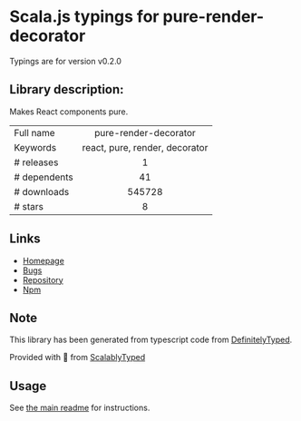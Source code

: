 
# Scala.js typings for pure-render-decorator

Typings are for version v0.2.0

## Library description:
Makes React components pure.

|                    |                 |
| ------------------ | :-------------: |
| Full name          | pure-render-decorator |
| Keywords           | react, pure, render, decorator |
| # releases         | 1 |
| # dependents       | 41 |
| # downloads        | 545728 |
| # stars            | 8 |

## Links
- [Homepage](https://github.com/felixgirault/pure-render-decorator#readme)
- [Bugs](https://github.com/felixgirault/pure-render-decorator/issues)
- [Repository](https://github.com/felixgirault/pure-render-decorator)
- [Npm](https://www.npmjs.com/package/pure-render-decorator)
    


## Note
This library has been generated from typescript code from [DefinitelyTyped](https://definitelytyped.org).

Provided with :purple_heart: from [ScalablyTyped](https://github.com/oyvindberg/ScalablyTyped)

## Usage
See [the main readme](../../readme.md) for instructions.


